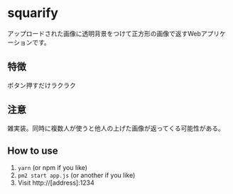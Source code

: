 # squarify

アップロードされた画像に透明背景をつけて正方形の画像で返すWebアプリケーションです。

## 特徴

ボタン押すだけラクラク

## 注意

雑実装。同時に複数人が使うと他人の上げた画像が返ってくる可能性がある。

## How to use

1. `yarn` (or npm if you like)
1. `pm2 start app.js` (or another if you like)
1. Visit http://[address]:1234
